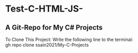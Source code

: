 # Test-C-HTML-JS-
A Git-Repo for My C# Projects
-------------------------------------------

To Clone This Project: Write the following line to the terminal:                                                                                                         
gh repo clone ssain2021/My-C-Projects
